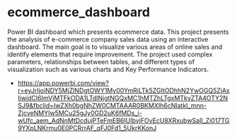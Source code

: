 # ecommerce_dashboard
Power BI dashboard which presents ecommerce data.
This project presents the analysis of e-commerce company sales data using an interactive dashboard. The main goal is to visualize various areas of online sales and identify elements that require improvement. The project used complex parameters, relationships between tables, and different types of visualization such as various charts and Key Performance Indicators.
- https://app.powerbi.com/view?r=eyJrIjoiNDY5MjZlNDgtOWY1My00YmRiLTk5ZGItODhhN2YwOGQ5ZjAxIiwidCI6ImVjMTFkODA1LTdlNjgtNGQxMC1hMTZhLTgxMTkyZTA4OTY2NSJ9&fbclid=IwZXh0bgNhZW0CMTAAAR0BKMXIh6cNIatkI_mnn-ZjcveNMYIw5MCu25gJy0GD2uK6fMDs_i-wUfc_aem_AdNnMtDcdujPTeFmEB6IUIbvjFOvEcU8XRxubwSaII_Zi017TG9YXpLNKrmu0E0PCRrrAF_qFJ0Fd1_5UkrKKonJ

